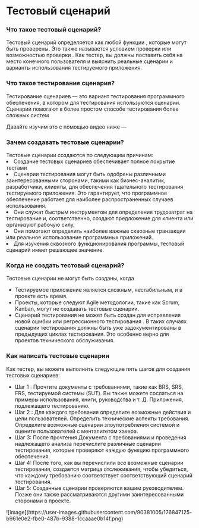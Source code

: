 <h1><b>Тестовый сценарий</b></h1>

<h3>Что такое тестовый сценарий?</H3>
Тестовый сценарий определяется как любой функции , которые могут быть проверены. Это также называется условием проверки или возможностью проверки . Как тестер, вы должны поставить себя на место конечного пользователя и выяснить реальные сценарии и варианты использования тестируемого приложения.

<h3>Что такое тестирование сценария?</h3>
Тестирование сценариев — это вариант тестирования программного обеспечения, в котором для тестирования используются сценарии. Сценарии помогают в более простом способе тестирования более сложных систем

Давайте изучим это с помощью видео ниже —

<h3>Зачем создавать тестовые сценарии?</h3>
Тестовые сценарии создаются по следующим причинам:

<li>Создание тестовых сценариев обеспечивает полное покрытие тестами</li>
<li>Сценарии тестирования могут быть одобрены различными заинтересованными сторонами, такими как бизнес-аналитик, разработчики, клиенты, для обеспечения тщательного тестирования тестируемого приложения. Это гарантирует, что программное обеспечение работает для наиболее распространенных случаев использования.</li>
<li>Они служат быстрым инструментом для определения трудозатрат на тестирование и, соответственно, создают предложение для клиента или организуют рабочую силу.</li>
<li>Они помогают определить наиболее важные сквозные транзакции или реальное использование программных приложений.</li>
<li>Для изучения сквозного функционирования программы, тестовый сценарий имеет решающее значение.</li>
<h3>Когда не создать тестовый сценарий?</h3>
<p>Тестовые сценарии не могут быть созданы, когда</p>
<ul>
<li>Тестируемое приложение является сложным, нестабильным, и в проекте есть время.</li>
<li>Проекты, которые следуют Agile методологии, такие как Scrum, Kanban, могут не создавать тестовые сценарии.</li>
<li>Сценарий тестирования не может быть создан для исправления новой ошибки или регрессионного тестирования . В таких случаях сценарии тестирования должны быть уже задокументированы в предыдущих циклах тестирования. Это особенно верно для проектов технического обслуживания.</li>
</ul>
<h3>Как написать тестовые сценарии</h3>
<p>Как тестер, вы можете выполнить следующие пять шагов для создания тестовых сценариев:</p>
<ul>
<li>Шаг 1 : Прочтите документы с требованиями, такие как BRS, SRS, FRS, тестируемой системы (SUT). Вы также можете сослаться на примеры использования, книги, руководства и т. Д. Приложения, подлежащего тестированию.</li>
<li>Шаг 2 : Для каждого требования определите возможные действия и цели пользователей. Определить технические аспекты требования. Определите возможные сценарии злоупотребления системой и оцените пользователей с менталитетом хакера.</li>
<li>Шаг 3: После прочтения Документа с требованиями и проведения надлежащего анализа перечислите различные сценарии тестирования, которые проверяют каждую функцию программного обеспечения.</li>
<li>Шаг 4: После того, как вы перечислили все возможные сценарии тестирования, создается матрица отслеживания, чтобы убедиться, что каждому требованию соответствует соответствующий сценарий тестирования.</li>
<li>Шаг 5: Созданные сценарии проверяются вашим руководителем. Позже они также рассматриваются другими заинтересованными сторонами в проекте.
</ul>
![image](https://user-images.githubusercontent.com/90381005/176847125-b961e0e2-fbe0-487b-9388-1ccaaae0b14f.png)

